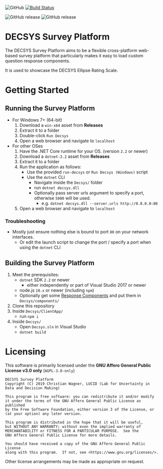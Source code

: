 ![GitHub](https://img.shields.io/github/license/decsys/decsys.svg)
[![Build Status](https://dev.azure.com/UniversityOfNottingham/DECSYS/_apis/build/status/decsys.decsys?branchName=master)](https://dev.azure.com/UniversityOfNottingham/DECSYS/_build/latest?definitionId=155&branchName=master)

![GitHub release](https://img.shields.io/github/release/decsys/decsys.svg?label=stable)
![GitHub release](https://img.shields.io/github/release-pre/decsys/decsys.svg?label=latest)

# DECSYS Survey Platform

The DECSYS Survey Platform aims to be a flexible cross-platform web-based survey platform that particularly makes it easy to load custom question response components.

It is used to showcase the DECSYS Ellipse Rating Scale.

# Getting Started

## Running the Survey Platform

- For Windows 7+ (64-bit)
  1. Download a `win-x64` asset from **Releases**
  1. Extract it to a folder
  1. Double-click `Run Decsys`
  1. Open a web browser and navigate to `localhost`
- For other OSes
  1. Have the .NET Core runtime for your OS. (version `2.2` or newer)
  1. Download a `dotnet-2.2` asset from **Releases**
  1. Extract it to a folder
  1. Run the application as follows:
     - Use the provided `run-decsys` or `Run Decsys (Windows)` script
     - Use the `dotnet` CLI
       - Navigate inside the `Decsys/` folder
       - run `dotnet decsys.dll`
       - Optionally pass server urls argument to specify a port, otherwise `5000` will be used.
         - e.g. `dotnet decsys.dll --server.urls http://0.0.0.0:80`
  1. Open a web browser and navigate to `localhost`

### Troubleshooting

- Mostly just ensure nothing else is bound to port `80` on your network interfaces.
  - Or edit the launch script to change the port / specify a port when using the `dotnet` CLI

## Building the Survey Platform

1. Meet the prerequisites:
   - `dotnet` SDK `2.2` or newer
     - either independently or part of Visual Studio 2017 or newer
   - node.js `10.x` or newer (including `npm`)
   - Optionally get some [Response Components](https://github.com/search?q=org%3Adecsys+component+in%3Aname+archived%3Afalse) and put them in `Decsys/components/`
1. Clone this repository
1. Inside `Decsys/ClientApp/`
   - run `npm i`
1. Inside `Decsys/`
   - Open `Decsys.sln` in Visual Studio
   - `dotnet build`

# Licensing

This software is primarily licensed under the **GNU Affero General Public License v3.0 only** (`AGPL-3.0-only`)

    DECSYS Survey Platform
    Copyright (C) 2019 Christian Wagner, LUCID (Lab for Uncertainty in Data and Decision Making)

    This program is free software: you can redistribute it and/or modify
    it under the terms of the GNU Affero General Public License as published
    by the Free Software Foundation, either version 3 of the License, or
    (at your option) any later version.

    This program is distributed in the hope that it will be useful,
    but WITHOUT ANY WARRANTY; without even the implied warranty of
    MERCHANTABILITY or FITNESS FOR A PARTICULAR PURPOSE.  See the
    GNU Affero General Public License for more details.

    You should have received a copy of the GNU Affero General Public License
    along with this program.  If not, see <https://www.gnu.org/licenses/>.

Other license arrangements may be made as appropriate on request.
